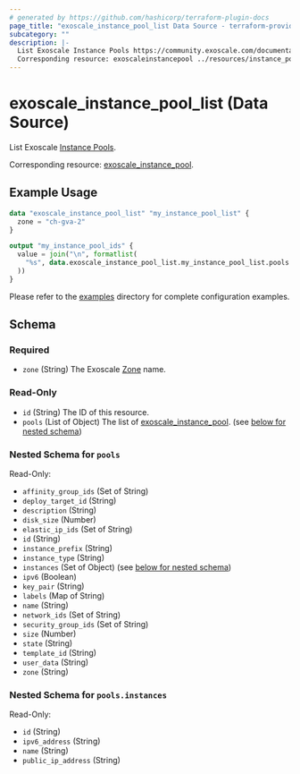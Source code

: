 ```yaml
---
# generated by https://github.com/hashicorp/terraform-plugin-docs
page_title: "exoscale_instance_pool_list Data Source - terraform-provider-exoscale"
subcategory: ""
description: |-
  List Exoscale Instance Pools https://community.exoscale.com/documentation/compute/instance-pools/.
  Corresponding resource: exoscaleinstancepool ../resources/instance_pool.md.
---
```


# exoscale_instance_pool_list (Data Source)

List Exoscale [Instance Pools](https://community.exoscale.com/documentation/compute/instance-pools/).

Corresponding resource: [exoscale_instance_pool](../resources/instance_pool.md).

## Example Usage

```terraform
data "exoscale_instance_pool_list" "my_instance_pool_list" {
  zone = "ch-gva-2"
}

output "my_instance_pool_ids" {
  value = join("\n", formatlist(
    "%s", data.exoscale_instance_pool_list.my_instance_pool_list.pools.*.id
  ))
}
```

Please refer to the [examples](https://github.com/exoscale/terraform-provider-exoscale/tree/master/examples/)
directory for complete configuration examples.

<!-- schema generated by tfplugindocs -->
## Schema

### Required

- `zone` (String) The Exoscale [Zone](https://www.exoscale.com/datacenters/) name.

### Read-Only

- `id` (String) The ID of this resource.
- `pools` (List of Object) The list of [exoscale_instance_pool](./instance_pool.md). (see [below for nested schema](#nestedatt--pools))

<a id="nestedatt--pools"></a>
### Nested Schema for `pools`

Read-Only:

- `affinity_group_ids` (Set of String)
- `deploy_target_id` (String)
- `description` (String)
- `disk_size` (Number)
- `elastic_ip_ids` (Set of String)
- `id` (String)
- `instance_prefix` (String)
- `instance_type` (String)
- `instances` (Set of Object) (see [below for nested schema](#nestedobjatt--pools--instances))
- `ipv6` (Boolean)
- `key_pair` (String)
- `labels` (Map of String)
- `name` (String)
- `network_ids` (Set of String)
- `security_group_ids` (Set of String)
- `size` (Number)
- `state` (String)
- `template_id` (String)
- `user_data` (String)
- `zone` (String)

<a id="nestedobjatt--pools--instances"></a>
### Nested Schema for `pools.instances`

Read-Only:

- `id` (String)
- `ipv6_address` (String)
- `name` (String)
- `public_ip_address` (String)


